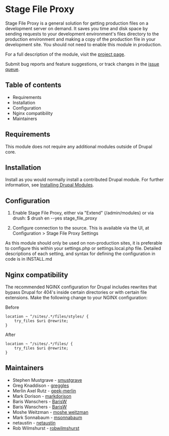 # Stage File Proxy

Stage File Proxy is a general solution for getting production files
on a development server on demand. It saves you time and disk space
by sending requests to your development environment's files directory
to the production environment and making a copy of the production file
in your development site. You should not need to enable this module
in production.

For a full description of the module, visit the
[project page](https://www.drupal.org/project/stage_file_proxy).

Submit bug reports and feature suggestions, or track changes in the
[issue queue](https://www.drupal.org/project/issues/stage_file_proxy).


## Table of contents

- Requirements
- Installation
- Configuration
- Nginx compatibility
- Maintainers


## Requirements

This module does not require any additional modules outside of Drupal core.


## Installation

Install as you would normally install a contributed Drupal module. For further
information, see
[Installing Drupal Modules](https://www.drupal.org/docs/extending-drupal/installing-drupal-modules).


## Configuration

1. Enable Stage File Proxy, either via "Extend" (/admin/modules) or via drush:
   $ drush en --yes stage_file_proxy

2. Configure connection to the source. This is available via the UI, at
   Configuration > Stage File Proxy Settings

As this module should only be used on non-production sites, it is preferable to
configure this within your settings.php or settings.local.php file. Detailed
descriptions of each setting, and syntax for defining the configuration in code
is in INSTALL.md


## Nginx compatibility

The recommended NGINX configuration for Drupal includes rewrites that bypass
Drupal for 404's inside certain directories or with certain file extensions.
Make the following change to your NGINX configuration:

Before

```
location ~ ^/sites/.*/files/styles/ {
    try_files $uri @rewrite;
}
```

After

```
location ~ ^/sites/.*/files/ {
    try_files $uri @rewrite;
}
```


## Maintainers

- Stephen Mustgrave - [smustgrave](https://www.drupal.org/u/smustgrave)
- Greg Knaddison - [greggles](https://www.drupal.org/u/greggles)
- Merlin Axel Rutz - [geek-merlin](https://www.drupal.org/u/geek-merlin)
- Mark Dorison - [markdorison](https://www.drupal.org/u/markdorison)
- Baris Wanschers - [BarisW](https://www.drupal.org/u/barisw)
- Baris Wanschers - [BarisW](https://www.drupal.org/u/barisw)
- Moshe Weitzman - [moshe weitzman](https://www.drupal.org/u/moshe-weitzman)
- Mark Sonnabaum - [msonnabaum](https://www.drupal.org/u/msonnabaum)
- netaustin - [netaustin](https://www.drupal.org/user/199298)
- Rob Wilmshurst - [robwilmshurst](https://www.drupal.org/u/robwilmshurst)
